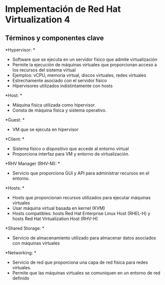 # Implementación de Red Hat Virtualization 4

## Términos y componentes clave

*Hypervisor: *
* Software que se ejecuta en un servidor físico que admite virtualización
* Permite la ejecución de máquinas virtuales que proporcionan acceso a los recursos del sistema virtual
* Ejemplos: vCPU, memoria virtual, discos virtuales, redes virtuales
* Estrechamente asociado con el servidor físico
* Hipervisores utilizados indistintamente con hosts

*Host: *
* Máquina física utilizada como hipervisor.
* Consta de máquina física y sistema operativo.

*Guest: *
* VM que se ejecuta en hipervisor

*Client: *
* Sistema físico o dispositivo que accede al entorno virtual
* Proporciona interfaz para VM y entorno de virtualización.

*RHV Manager (RHV-M):  *
* Servicio que proporciona GUI y API para administrar recursos en el entorno.

*Hosts: *
* Hosts que proporcionan recursos utilizados para ejecutar máquinas virtuales
* Usar máquina virtual basada en kernel (KVM)
* Hosts compatibles: hosts Red Hat Enterprise Linux Host (RHEL-H) y hosts Red Hat Virtualization Host (RHV-H)

*Shared Storage: *
* Servicio de almacenamiento utilizado para almacenar datos asociados con máquinas virtuales

*Networking: *
* Servicio de red que proporciona una capa de red física para redes virtuales.
* Permite que las máquinas virtuales se comuniquen en un entorno de red definido


